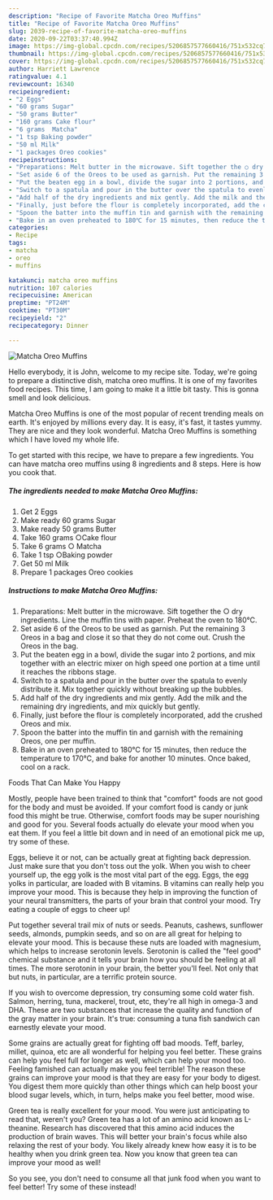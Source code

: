 ```yaml
---
description: "Recipe of Favorite Matcha Oreo Muffins"
title: "Recipe of Favorite Matcha Oreo Muffins"
slug: 2039-recipe-of-favorite-matcha-oreo-muffins
date: 2020-09-22T03:37:40.994Z
image: https://img-global.cpcdn.com/recipes/5206857577660416/751x532cq70/matcha-oreo-muffins-recipe-main-photo.jpg
thumbnail: https://img-global.cpcdn.com/recipes/5206857577660416/751x532cq70/matcha-oreo-muffins-recipe-main-photo.jpg
cover: https://img-global.cpcdn.com/recipes/5206857577660416/751x532cq70/matcha-oreo-muffins-recipe-main-photo.jpg
author: Harriett Lawrence
ratingvalue: 4.1
reviewcount: 16340
recipeingredient:
- "2 Eggs"
- "60 grams Sugar"
- "50 grams Butter"
- "160 grams Cake flour"
- "6 grams  Matcha"
- "1 tsp Baking powder"
- "50 ml Milk"
- "1 packages Oreo cookies"
recipeinstructions:
- "Preparations: Melt butter in the microwave. Sift together the ○ dry ingredients. Line the muffin tins with paper. Preheat the oven to 180℃."
- "Set aside 6 of the Oreos to be used as garnish. Put the remaining 3 Oreos in a bag and close it so that they do not come out. Crush the Oreos in the bag."
- "Put the beaten egg in a bowl, divide the sugar into 2 portions, and mix together with an electric mixer on high speed one portion at a time until it reaches the ribbons stage."
- "Switch to a spatula and pour in the butter over the spatula to evenly distribute it. Mix together quickly without breaking up the bubbles."
- "Add half of the dry ingredients and mix gently. Add the milk and the remaining dry ingredients, and mix quickly but gently."
- "Finally, just before the flour is completely incorporated, add the crushed Oreos and mix."
- "Spoon the batter into the muffin tin and garnish with the remaining Oreos, one per muffin."
- "Bake in an oven preheated to 180℃ for 15 minutes, then reduce the temperature to 170℃, and bake for another 10 minutes. Once baked, cool on a rack."
categories:
- Recipe
tags:
- matcha
- oreo
- muffins

katakunci: matcha oreo muffins 
nutrition: 107 calories
recipecuisine: American
preptime: "PT24M"
cooktime: "PT30M"
recipeyield: "2"
recipecategory: Dinner

---
```



![Matcha Oreo Muffins](https://img-global.cpcdn.com/recipes/5206857577660416/751x532cq70/matcha-oreo-muffins-recipe-main-photo.jpg)

Hello everybody, it is John, welcome to my recipe site. Today, we're going to prepare a distinctive dish, matcha oreo muffins. It is one of my favorites food recipes. This time, I am going to make it a little bit tasty. This is gonna smell and look delicious.



Matcha Oreo Muffins is one of the most popular of recent trending meals on earth. It's enjoyed by millions every day. It is easy, it's fast, it tastes yummy. They are nice and they look wonderful. Matcha Oreo Muffins is something which I have loved my whole life.


To get started with this recipe, we have to prepare a few ingredients. You can have matcha oreo muffins using 8 ingredients and 8 steps. Here is how you cook that.

<!--inarticleads1-->

##### The ingredients needed to make Matcha Oreo Muffins:

1. Get 2 Eggs
1. Make ready 60 grams Sugar
1. Make ready 50 grams Butter
1. Take 160 grams ○Cake flour
1. Take 6 grams ○ Matcha
1. Take 1 tsp ○Baking powder
1. Get 50 ml Milk
1. Prepare 1 packages Oreo cookies




<!--inarticleads2-->

##### Instructions to make Matcha Oreo Muffins:

1. Preparations: Melt butter in the microwave. Sift together the ○ dry ingredients. Line the muffin tins with paper. Preheat the oven to 180℃.
1. Set aside 6 of the Oreos to be used as garnish. Put the remaining 3 Oreos in a bag and close it so that they do not come out. Crush the Oreos in the bag.
1. Put the beaten egg in a bowl, divide the sugar into 2 portions, and mix together with an electric mixer on high speed one portion at a time until it reaches the ribbons stage.
1. Switch to a spatula and pour in the butter over the spatula to evenly distribute it. Mix together quickly without breaking up the bubbles.
1. Add half of the dry ingredients and mix gently. Add the milk and the remaining dry ingredients, and mix quickly but gently.
1. Finally, just before the flour is completely incorporated, add the crushed Oreos and mix.
1. Spoon the batter into the muffin tin and garnish with the remaining Oreos, one per muffin.
1. Bake in an oven preheated to 180℃ for 15 minutes, then reduce the temperature to 170℃, and bake for another 10 minutes. Once baked, cool on a rack.




Foods That Can Make You Happy


Mostly, people have been trained to think that "comfort" foods are not good for the body and must be avoided. If your comfort food is candy or junk food this might be true. Otherwise, comfort foods may be super nourishing and good for you. Several foods actually do elevate your mood when you eat them. If you feel a little bit down and in need of an emotional pick me up, try some of these.

Eggs, believe it or not, can be actually great at fighting back depression. Just make sure that you don't toss out the yolk. When you wish to cheer yourself up, the egg yolk is the most vital part of the egg. Eggs, the egg yolks in particular, are loaded with B vitamins. B vitamins can really help you improve your mood. This is because they help in improving the function of your neural transmitters, the parts of your brain that control your mood. Try eating a couple of eggs to cheer up!

Put together several trail mix of nuts or seeds. Peanuts, cashews, sunflower seeds, almonds, pumpkin seeds, and so on are all great for helping to elevate your mood. This is because these nuts are loaded with magnesium, which helps to increase serotonin levels. Serotonin is called the "feel good" chemical substance and it tells your brain how you should be feeling at all times. The more serotonin in your brain, the better you'll feel. Not only that but nuts, in particular, are a terrific protein source.

If you wish to overcome depression, try consuming some cold water fish. Salmon, herring, tuna, mackerel, trout, etc, they're all high in omega-3 and DHA. These are two substances that increase the quality and function of the gray matter in your brain. It's true: consuming a tuna fish sandwich can earnestly elevate your mood. 

Some grains are actually great for fighting off bad moods. Teff, barley, millet, quinoa, etc are all wonderful for helping you feel better. These grains can help you feel full for longer as well, which can help your mood too. Feeling famished can actually make you feel terrible! The reason these grains can improve your mood is that they are easy for your body to digest. You digest them more quickly than other things which can help boost your blood sugar levels, which, in turn, helps make you feel better, mood wise.

Green tea is really excellent for your mood. You were just anticipating to read that, weren't you? Green tea has a lot of an amino acid known as L-theanine. Research has discovered that this amino acid induces the production of brain waves. This will better your brain's focus while also relaxing the rest of your body. You likely already knew how easy it is to be healthy when you drink green tea. Now you know that green tea can improve your mood as well!

So you see, you don't need to consume all that junk food when you want to feel better! Try some of these instead!

